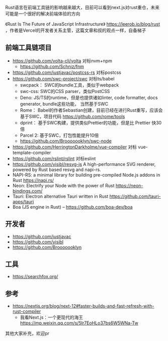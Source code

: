 Rust语言在前端工具链的影响越来越大，目前可以看到next.js对rust重仓，未来可能是一个很好的解决前端体验的方向

《Rust Is The Future of JavaScript Infrastructure》  https://leerob.io/blog/rust  ，作者是Vercel的开发者关系主管，这篇文章和叔的观点一样，自备梯子

## 前端工具链项目

- https://github.com/volta-cli/volta 对标nvm+npm
    - https://github.com/Schniz/fnm
- https://github.com/justjavac/postcss-rs  对标postcss
- https://github.com/swc-project/swc  对标ts/babel
    - swcpack： SWC的bundle工具，类似于webpack
    - swc-css: SWC的CSS parser，类似PostCSS
    - Deno: JS/TS的runtime，但是也提供诸如linter, code formatter, docs generator, bundle这些功能， 当然基于SWC
    - Rome： Babel的作者Sebastian创建，目前已经在进行Rust重写，应该会基于SWC，项目代码 https://github.com/rome/tools
    - dprint： 基于SWC构建，提供类似Prettier的功能，但是比 Prettier 快30倍
    - Parcel 2: 基于SWC，打包性能提升10倍
    - https://github.com/Brooooooklyn/swc-node
- https://github.com/HerringtonDarkholme/vue-compiler 对标 vue-template-compiler
- https://github.com/rslint/rslint 对标eslint
- https://github.com/yisibl/resvg-js  A high-performance SVG renderer, powered by Rust based resvg and napi-rs.
- NAPI-RS: a minimal library for building pre-compiled Node.js addons in Rust https://napi.rs/
- Neon: Electrify your Node with the power of Rust https://neon-bindings.com/
- Tauri: Electron alternative Tauri written in Rust https://github.com/tauri-apps/tauri
- Boa (JS engine in Rust) – https://github.com/boa-dev/boa


## 开发者

- https://github.com/justjavac
- https://github.com/yisibl
- https://github.com/Brooooooklyn

## 工具

- https://searchfox.org/

## 参考

- https://nextjs.org/blog/next-12#faster-builds-and-fast-refresh-with-rust-compiler
  - 我看Next.js：一个更现代的海王 https://mp.weixin.qq.com/s/5Ir7EoHLo37bs6W5WNa-Tw

其他大家补充，欢迎pr
